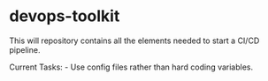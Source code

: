 # devops-toolkit

This will repository contains all the elements needed to start a CI/CD pipeline.

Current Tasks:
    - Use config files rather than hard coding variables.